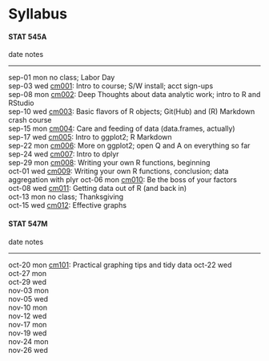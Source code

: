 # Syllabus



<!--
Until we truly get rolling, you can also see a chronology of the course [from 2013](http://www.stat.ubc.ca/~jenny/STAT545A/current.html).
-->



<!-- unholy hack to make following two tables less wide and the same wide -->
<style type="text/css">
table {
   max-width: 50%;
}
</style>

#### STAT 545A


date         notes                                                                                                                        
-----------  -----------------------------------------------------------------------------------------------------------------------------
sep-01 mon   no class; Labor Day                                                                                                          
sep-03 wed   <a href="cm001_course-intro-sw-install-account-signup.html">cm001</a>: Intro to course; S/W install; acct sign-ups           
sep-08 mon   <a href="cm002_r-rstudio-intro.html">cm002</a>: Deep Thoughts about data analytic work; intro to R and RStudio               
sep-10 wed   <a href="cm003_r-objects-git-toe-dip.html">cm003</a>: Basic flavors of R objects; Git(Hub) and (R) Markdown crash course     
sep-15 mon   <a href="cm004_care-feeding-data.html">cm004</a>: Care and feeding of data (data.frames, actually)                           
sep-17 wed   <a href="cm005_still-data-ggplot2-rmarkdown.html">cm005</a>: Intro to ggplot2; R Markdown                                    
sep-22 mon   <a href="cm006_q-and-a-more-ggplot2.html">cm006</a>: More on ggplot2; open Q and A on everything so far                      
sep-24 wed   <a href="cm007_dplyr-intro.html">cm007</a>: Intro to dplyr                                                                   
sep-29 mon   <a href="cm008_write-function-day1.html">cm008</a>: Writing your own R functions, beginning                                  
oct-01 wed   <a href="cm009_write-function-data-agg.html">cm009</a>: Writing your own R functions, conclusion; data aggregation with plyr 
oct-06 mon   <a href="cm010_factors.html">cm010</a>: Be the boss of your factors                                                          
oct-08 wed   <a href="cm011_files-out-in.html">cm011</a>: Getting data out of R (and back in)                                             
oct-13 mon   no class; Thanksgiving                                                                                                       
oct-15 wed   <a href="cm012_effective-graphs.html">cm012</a>: Effective graphs                                                            

#### STAT 547M


date         notes                                                                                      
-----------  -------------------------------------------------------------------------------------------
oct-20 mon   <a href="cm101_practical-graph-tips.html">cm101</a>: Practical graphing tips and tidy data 
oct-22 wed                                                                                              
oct-27 mon                                                                                              
oct-29 wed                                                                                              
nov-03 mon                                                                                              
nov-05 wed                                                                                              
nov-10 mon                                                                                              
nov-12 wed                                                                                              
nov-17 mon                                                                                              
nov-19 wed                                                                                              
nov-24 mon                                                                                              
nov-26 wed                                                                                              

